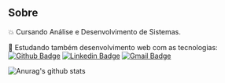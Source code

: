 ## Sobre

:boom: Cursando Análise e Desenvolvimento de Sistemas.

:rocket: Estudando também desenvolvimento web com as tecnologias:
[![Github Badge](https://img.shields.io/badge/-Github-000?style=flat-square&logo=Github&logoColor=white&link=https://github.com/luiz-gustavo0)](https://github.com/luiz-gustavo0)
[![Linkedin Badge](https://img.shields.io/badge/-LinkedIn-blue?style=flat-square&logo=Linkedin&logoColor=white&link=https://www.linkedin.com/in/luiz-gustavo-santos-2a10ab196/)](https://www.linkedin.com/in/luiz-gustavo-santos-2a10ab196/)
[![Gmail Badge](https://img.shields.io/badge/-santosluizgustavo101@gmail.com-blue?style=flat-square&logo=Gmail&logoColor=white&link=malito:santosluizgustavo101@gmail.com)](malito:santosluizgustavo101@gmail.com)

![Anurag's github stats](https://github-readme-stats.vercel.app/api?username=luiz-gustavo0&theme=dark&show_icons=true)

